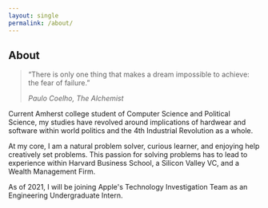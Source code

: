 ```yaml
---
layout: single
permalink: /about/
---
```

## About

> “There is only one thing that makes a dream impossible to achieve: the fear of failure.” 
>
> <cite> Paulo Coelho, The Alchemist

Current Amherst college student of Computer Science and Political Science, my studies have revolved around implications of hardwear and software within world politics and the 4th Industrial Revolution as a whole.

At my core, I am a natural problem solver, curious learner, and enjoying help creatively set problems. This passion for solving problems has to lead to experience within Harvard Business School, a Silicon Valley VC, and a Wealth Management Firm.  

As of 2021, I will be joining Apple's Technology Investigation Team as an Engineering Undergraduate Intern. 
 
